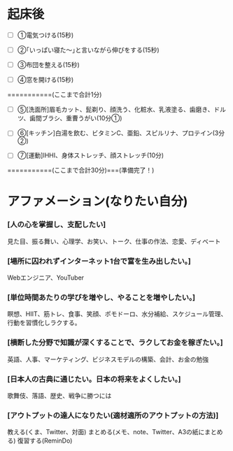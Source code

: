 # 起床後

- [ ] ①電気つける(15秒)

- [ ] ②｢いっぱい寝た～｣と言いながら伸びをする(15秒)

- [ ] ③布団を整える(15秒)

- [ ] ④窓を開ける(15秒)

===========(ここまで合計1分)

- [ ] ⑤[洗面所]眉毛カット、髭剃り、顔洗う、化粧水、乳液塗る、歯磨き、ドルツ、歯間ブラシ、重曹うがい(10分①)

- [ ] ⑥[キッチン]白湯を飲む、ビタミンC、亜鉛、スピルリナ、プロテイン(3分②)

- [ ] ⑦[運動]IHHI、身体ストレッチ、顔ストレッチ(10分)

===========(ここまで合計30分)===(準備完了！)

# アファメーション(なりたい自分)

### [人の心を掌握し、支配したい]
見た目、振る舞い、心理学、お笑い、トーク、仕事の作法、恋愛、ディベート

### [場所に囚われずインターネット1台で富を生み出したい。]
Webエンジニア、YouTuber

### [単位時間あたりの学びを増やし、やることを増やしたい。]
瞑想、HIIT、筋トレ、食事、笑顔、ポモドーロ、水分補給、スケジュール管理、行動を習慣化しラクする。

### [横断した分野で知識が深くすることで、ラクしてお金を稼ぎたい。]
英語、人事、マーケティング、ビジネスモデルの構築、会計、お金の勉強

### [日本人の古典に通じたい。日本の将来をよくしたい。]
歌舞伎、落語、歴史、戦争に勝つには

### [アウトプットの達人になりたい(適材適所のアウトプットの方法)]
教える(くま、Twitter、対面)
まとめる(メモ、note、Twitter、A3の紙にまとめる)
復習する(ReminDo)

